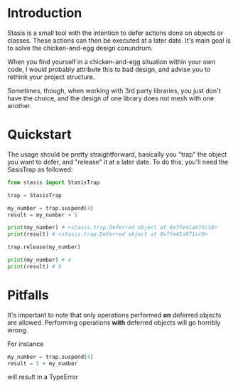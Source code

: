 # Introduction

<WIP PROJECT>

Stasis is a small tool with the intention to defer actions done on objects or classes. These actions can then be executed at a later date. It's main goal is to solve the chicken-and-egg design conundrum.

When you find yourself in a chicken-and-egg situation within your own code, I would probably attribute this to bad design, and advise you to rethink your project structure.

Sometimes, though, when working with 3rd party libraries, you just don't have the choice, and the design of one library does not mesh with one another.

# Quickstart

The usage should be pretty straightforward, basically you "trap" the object you want to defer, and "release" it at a later date. To do this, you'll need the SasisTrap as followed:

```python
from stasis import StasisTrap

trap = StasisTrap

my_number = trap.suspend(4)
result = my_number + 5

print(my_number) # <stasis.trap.Deferred object at 0x7fe41a971c18>
print(result) # <stasis.trap.Deferred object at 0x7fe41a971cc0>

trap.release(my_number)

print(my_number) # 4
print(result) # 9

```

# Pitfalls

It's important to note that only operations performed __on__ deferred objects are allowed. Performing operations __with__ deferred objects will go horribly wrong.

For instance 
```python
my_number = trap.suspend(4)
result = 5 + my_number
```
will result in a TypeError
